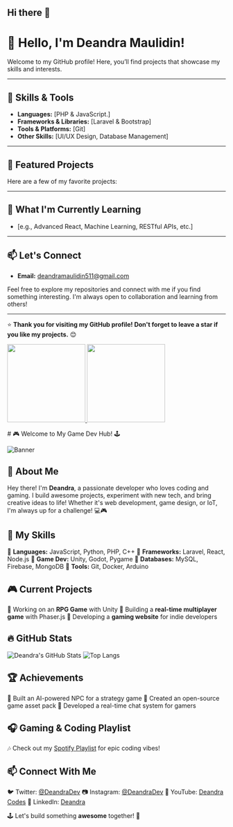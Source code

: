 ## Hi there 👋

<!--
**Deandra946/Deandra946** is a ✨ _special_ ✨ repository because its `README.md` (this file) appears on your GitHub profile.

Here are some ideas to get you started:

- 🔭 I’m currently working on ...
- 🌱 I’m currently learning ...
- 👯 I’m looking to collaborate on ...
- 🤔 I’m looking for help with ...
- 💬 Ask me about ...
- 📫 How to reach me: ...
- 😄 Pronouns: ...
- ⚡ Fun fact: ...
-->
# 👋 Hello, I'm Deandra Maulidin!

Welcome to my GitHub profile! Here, you’ll find projects that showcase my skills and interests.

---

## 🔧 Skills & Tools
- **Languages:** [PHP & JavaScript.]
- **Frameworks & Libraries:** [Laravel & Bootstrap]
- **Tools & Platforms:** [Git]
- **Other Skills:** [UI/UX Design, Database Management]

---

## 🌟 Featured Projects
Here are a few of my favorite projects:


---

## 🌱 What I'm Currently Learning
- [e.g., Advanced React, Machine Learning, RESTful APIs, etc.]

---

## 📫 Let's Connect
- **Email:** [deandramaulidin511@gmail.com](deandramaulidin511@gmail.com)

Feel free to explore my repositories and connect with me if you find something interesting. I'm always open to collaboration and learning from others!

---

⭐ **Thank you for visiting my GitHub profile! Don't forget to leave a star if you like my projects.** 😊
<p align="left">
<a href="https://github.com/Deandra946">
  <img height="180em" src="https://github-readme-stats-eight-theta.vercel.app/api?username=Deandra946&show_icons=true&theme=algolia&include_all_commits=true&count_private=true"/>
  <img height="180em" src="https://github-readme-stats-eight-theta.vercel.app/api/top-langs/?username=Deandra946&layout=compact&theme=algolia"/>
</a>
</p>
# 🎮 Welcome to My Game Dev Hub! 🕹️

![Banner](https://media.giphy.com/media/3o7abldj0b3rxrZUxW/giphy.gif)

## 🚀 About Me
Hey there! I'm **Deandra**, a passionate developer who loves coding and gaming. I build awesome projects, experiment with new tech, and bring creative ideas to life! Whether it's web development, game design, or IoT, I'm always up for a challenge! 💻🎮

## 🎯 My Skills
🔹 **Languages:** JavaScript, Python, PHP, C++
🔹 **Frameworks:** Laravel, React, Node.js
🔹 **Game Dev:** Unity, Godot, Pygame
🔹 **Databases:** MySQL, Firebase, MongoDB
🔹 **Tools:** Git, Docker, Arduino

## 🎮 Current Projects
🔸 Working on an **RPG Game** with Unity
🔸 Building a **real-time multiplayer game** with Phaser.js
🔸 Developing a **gaming website** for indie developers

## 🔥 GitHub Stats
![Deandra's GitHub Stats](https://github-readme-stats.vercel.app/api?username=Deandra&show_icons=true&theme=dark)
![Top Langs](https://github-readme-stats.vercel.app/api/top-langs/?username=Deandra&layout=compact&theme=dark)

## 🏆 Achievements
🏅 Built an AI-powered NPC for a strategy game
🏅 Created an open-source game asset pack
🏅 Developed a real-time chat system for gamers

## 🎧 Gaming & Coding Playlist
🎶 Check out my [Spotify Playlist](https://open.spotify.com/) for epic coding vibes!

## 📫 Connect With Me
🐦 Twitter: [@DeandraDev](https://twitter.com/DeandraDev)
📷 Instagram: [@DeandraDev](https://instagram.com/DeandraDev)
🎥 YouTube: [Deandra Codes](https://youtube.com/DeandraCodes)
💼 LinkedIn: [Deandra](https://linkedin.com/in/Deandra)

🕹️ Let's build something **awesome** together! 🚀
